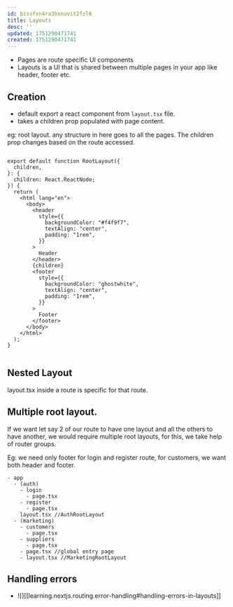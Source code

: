 ```yaml
---
id: bissfxn4ra3hsnuvit2fzl6
title: Layouts
desc: ''
updated: 1751290471741
created: 1751290471741
---
```


- Pages are route specific UI components
- Layouts is a UI that is shared between multiple pages in your app like header, footer etc.

## Creation
- default export a react component from `layout.tsx` file.
- takes a children prop populated with page content.

eg: root layout. any structure in here goes to all the pages.
The children prop changes based on the route accessed.
```tsx

export default function RootLayout({
  children,
}: {
  children: React.ReactNode;
}) {
  return (
    <html lang="en">
      <body>
        <header
          style={{
            backgroundColor: "#f4f9f7",
            textAlign: "center",
            padding: "1rem",
          }}
        >
          Header
        </header>
        {children}
        <footer
          style={{
            backgroundColor: "ghostwhite",
            textAlign: "center",
            padding: "1rem",
          }}
        >
          Footer
        </footer>
      </body>
    </html>
  );
}


```

## Nested Layout
layout.tsx inside a route is specific for that route.

## Multiple root layout.
If we want let say 2 of our route to have one layout and all the others to have another, we would require multiple root layouts,
for this, we take help of router groups.

Eg: we need only footer for login and register route, for customers, we want both header and footer.

```figma
- app
  - (auth)
    - login
      - page.tsx
    - register
      - page.tsx
    layout.tsx //AuthRootLayout
  - (marketing)
    - customers
      - page.tsx
    - suppliers
      - page.tsx
    - page.tsx //global entry page
    - layout.tsx //MarketingRootLayout
```



## Handling errors
- ![][[learning.nextjs.routing.error-handling#handling-errors-in-layouts]]


